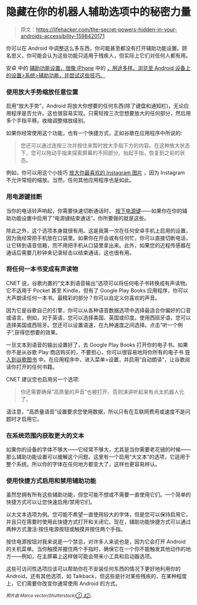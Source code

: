 # 隐藏在你的机器人辅助选项中的秘密力量

> 原文：<https://lifehacker.com/the-secret-powers-hidden-in-your-androids-accessibility-1598420171>

你可以在 Android 中调整这么多东西，你可能甚至都没有打开辅助功能设置。顾名思义，你可能会认为这些功能只适用于残疾人，但实际上它们对任何人都有用。



安卓 中的 [辅助功能设置，很像 iPhone](https://support.google.com/accessibility/android) 中的 [，用途多样。浏览至 Android 设备上的设置>系统>辅助功能，并尝试这些技巧。](https://lifehacker.com/the-secret-powers-hidden-in-your-iphones-accessibility-816886743)

### 使用放大手势缩放任意位置

启用“放大手势”，Android 将放大你想要的任何东西(除了键盘和通知栏)，无论应用程序是否允许。这也很容易实现。只需轻按三次您想要放大的任何部分，然后用多个手指平移。收缩调整缩放级别。

如果你经常使用这个功能，也有一个快捷方式，正如谷歌在应用程序中所说的:

> 您还可以通过连按三次并按住来暂时放大手指下方的内容。在这种放大状态下，您可以拖动手指来探索屏幕的不同部分。抬起手指，恢复到之前的状态。

例如，你可以用这个小技巧 [放大你最喜欢的 Instagram 图片](https://lifehacker.com/zoom-in-on-instagram-with-ios-accessibility-settings-1448122954) ，因为 Instagram 不允许常规的缩放。当然，任何其他应用程序也是如此。

### 用电源键挂断

当你的电话铃声响起，你需要快速切断通话时， [按下电源键](https://lifehacker.com/end-a-call-with-the-power-button-in-android-5832036)——如果你在你的辅助功能设置中启用了“电源键结束通话”，你所要做的就是这些。

除此之外，这个选项本身就很有用。这是我第一次在任何安卓手机上启用的设置，因为我经常把手机放在口袋里。如果你在开会或有任何忙，你可以直接切断电话，让它转到语音信箱，而不用把手机从口袋里拿出来。此外，如果您的近程传感器在通话后需要几秒钟来记录轻击以结束通话，这也很有用。

### 将任何一本书变成有声读物

CNET 说，谷歌内置的“文本到语音输出”选项可以将任何电子书转换成有声读物。它不适用于 Pocket 甚至 Kindle，但有了 Google Play Books 应用程序，你可以大声朗读任何一本书。最精彩的部分？你可以自定义你喜欢的声音。

因为它是谷歌自己的引擎，你可以从各种语音数据选项中选择最适合你偏好的口音或语言。例如，对于英语，您可以选择美国、英国或印度。使用西班牙语，您可以选择美国或西班牙。您还可以设置语速，在九种速度之间选择。点击“听一个例子”,获得您想要的效果。

一旦文本到语音的输出设置好了，去 Google Play Books 打开你的电子书。如果你不是从谷歌 Play 商店购买的，不要担心，你可以很容易地将你所有的电子书 [导入到谷歌图书](https://lifehacker.com/how-to-buy-ebooks-from-anywhere-and-still-read-them-all-1553478027) 中。在应用程序中，进入菜单>设置，并启用“自动朗读”，让谷歌阅读你打开的任何书籍。

CNET 建议您也启用另一个选项:

> 你还需要确保“高质量的声音”也被打开，否则演讲听起来有点太机器人化了。

请注意，“高质量语音”设置要求您使用数据，所以只有在互联网费用或速度不是问题时才启用它。

### 在系统范围内获取更大的文本

如果你的设备的字体不够大——它经常不够大，尤其是当你需要老花镜的时候——那么辅助功能设置可以缓解这个问题。这里有一个启用“大文本”的选项，它适用于整个系统。所以你的字体在任何地方都变大了，这样也更容易辨认。

### 使用快捷方式启用和禁用辅助功能

虽然您拥有所有这些辅助功能，但您可能不想或不需要一直使用它们。一个简单的快捷方式可以让您快速启用/禁用它们。

以大文本选项为例。您可能不希望一直使用较大的字体，但是您可以保持启用它，并且只在需要时使用此快捷方式打开和关闭它。现在，辅助功能快捷方式可以通过两种方式激活:按住电源按钮或触摸并按住两个手指。

按住电源按钮对我来说是一个禁忌，对许多人来说也是，因为它会打开 Android 的关机菜单。当你触摸并握住两个手指时，确保它在一个你不能触发其他动作的地方——例如，在主屏幕上这样做可能会带来小工具和启动器选项。

这些可访问性选项应该可以帮助你在不安装任何东西的情况下更好地利用你的 Android。还有其他选项，如 Talkback，但这些是针对某些残疾的，在某种程度上，它们需要你改变你通常使用 Android 的方式。

*<small>照片由 Marco vector(Shutterstock)</small>*[*<small>①</small>*](http://www.shutterstock.com/pic.mhtml?id=187285361&src=id)*<small></small>*<small>[*<small>【②</small>*](http://www.shutterstock.com/pic.mhtml?id=179286572&src=id)<small>。</small></small>

<small></small>